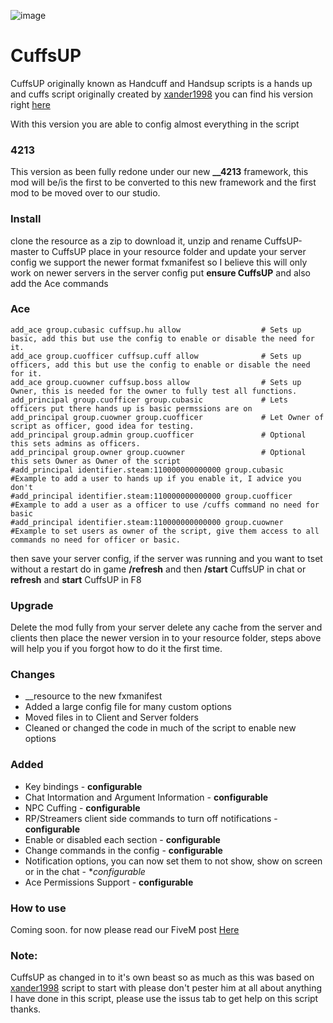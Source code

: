 ![image](https://repository-images.githubusercontent.com/269012299/a9043b00-a715-11ea-8dd5-09a681541028)

# CuffsUP
CuffsUP originally known as Handcuff and Handsup scripts is a hands up and cuffs script originally created by [xander1998](https://github.com/xander1998)
you can find his version right [here](https://github.com/xander1998/cuff-handsup)

With this version you are able to config almost everything in the script

### 4213
This version as been fully redone under our new **__4213** framework, this mod will be/is the first to be converted to this new framework and the first mod to be moved over to our studio.

### Install
clone the resource as a zip to download it, unzip and rename CuffsUP-master to CuffsUP 
place in your resource folder and update your server config
we support the newer format fxmanifest so I believe this will only work on newer servers
in the server config put **ensure CuffsUP** and also add the Ace commands

### Ace
```
add_ace group.cubasic cuffsup.hu allow					# Sets up basic, add this but use the config to enable or disable the need for it.
add_ace group.cuofficer cuffsup.cuff allow				# Sets up officers, add this but use the config to enable or disable the need for it.
add_ace group.cuowner cuffsup.boss allow 				# Sets up Owner, this is needed for the owner to fully test all functions.
add_principal group.cuofficer group.cubasic 			# Lets officers put there hands up is basic permssions are on
add_principal group.cuowner group.cuofficer 			# Let Owner of script as officer, good idea for testing.
add_principal group.admin group.cuofficer				# Optional this sets admins as officers.
add_principal group.owner group.cuowner 				# Optional this sets Owner as Owner of the script
#add_principal identifier.steam:110000000000000 group.cubasic  		#Example to add a user to hands up if you enable it, I advice you don't 
#add_principal identifier.steam:110000000000000 group.cuofficer		#Example to add a user as a officer to use /cuffs command no need for basic
#add_principal identifier.steam:110000000000000 group.cuowner		#Example to set users as owner of the script, give them access to all commands no need for officer or basic.
```
then save your server config, if the server was
running and you want to tset without a restart do in game **/refresh** and then **/start** CuffsUP in chat or **refresh** and **start** CuffsUP in F8

### Upgrade
Delete the mod fully from your server delete any cache from the server and
clients then place the newer version in to your resource folder, steps above will help you if you forgot how to do it the first time.

### Changes
* __resource to the new fxmanifest
* Added a large config file for many custom options
* Moved files in to Client and Server folders
* Cleaned or changed the code in much of the script to enable new options

### Added
* Key bindings - **configurable**
* Chat Intormation and Argument Information - **configurable**
* NPC Cuffing - **configurable**
* RP/Streamers client side commands to turn off notifications - **configurable**
* Enable or disabled each section - **configurable**
* Change commands in the config - **configurable**
* Notification options, you can now set them to not show, show on screen or in the chat - **configurable*
* Ace Permissions Support - **configurable**

### How to use
Coming soon. for now please read our FiveM post [Here](https://forum.cfx.re/t/release-cuffsup-originally-known-as-handcuff-and-handsup-scripts-by-xander1998/1319846)


### Note:
CuffsUP as changed in to it's own beast so as much as this was based on [xander1998](https://github.com/xander1998) script to start with please don't pester him at all about anything I have done in this script, please use the issus tab to get help on this script thanks.
